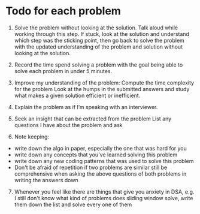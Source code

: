 # Todo for each problem

1. Solve the problem without looking at the solution. Talk aloud while working through this step. If stuck, look at the solution and understand which step was the sticking point, then go back to solve the problem with the updated understanding of the problem and solution without looking at the solution. 

2. Record the time spend solving a problem with the goal being able to solve each problem in under 5 minutes. 

3. Improve my understanding of the problem:
Compute the time complexity for the problem
Look at the humps in the submitted answers and study what makes a given solution efficient or inefficient.  

4. Explain the problem as if I’m speaking with an interviewer. 

5. Seek an insight that can be extracted from the problem
List any questions I have about the problem and ask

6. Note keeping:
- write down the algo in paper, especially the one that was hard for you
- write down any concepts that you've learned solving this problem
- write down any new coding patterns that was used to solve this problem
- Don't be afraid of repetition if two problems are similar still be comprehensive when asking the above questions of both problems in writing the answers down

7. Whenever you feel like there are things that give you anxiety in DSA, e.g. I still don't know what kind of problems does sliding window solve, write them down the list and solve every one of them